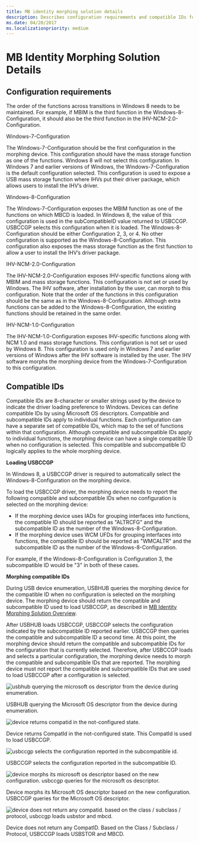 ```yaml
---
title: MB identity morphing solution details
description: Describes configuration requirements and compatible IDs for MB identity morphing devices
ms.date: 04/20/2017
ms.localizationpriority: medium
---
```


# MB Identity Morphing Solution Details


## Configuration requirements


The order of the functions across transitions in Windows 8 needs to be maintained. For example, if MBIM is the third function in the Windows-8-Configuration, it should also be the third function in the IHV-NCM-2.0-Configuration.

Windows-7-Configuration

The Windows-7-Configuration should be the first configuration in the morphing device. This configuration should have the mass storage function as one of the functions. Windows 8 will not select this configuration. In Windows 7 and earlier versions of Windows, the Windows-7-Configuration is the default configuration selected. This configuration is used to expose a USB mass storage function where IHVs put their driver package, which allows users to install the IHV’s driver.

Windows-8-Configuration

The Windows-7-Configuration exposes the MBIM function as one of the functions on which MBCD is loaded. In Windows 8, the value of this configuration is used in the subCompatibleID value returned to USBCCGP. USBCCGP selects this configuration when it is loaded. The Windows-8-Configuration should be either Configuration 2, 3, or 4. No other configuration is supported as the Windows-8-Configuration. This configuration also exposes the mass storage function as the first function to allow a user to install the IHV’s driver package.

IHV-NCM-2.0-Configuration

The IHV-NCM-2.0-Configuration exposes IHV-specific functions along with MBIM and mass storage functions. This configuration is not set or used by Windows. The IHV software, after installation by the user, can morph to this configuration. Note that the order of the functions in this configuration should be the same as in the Windows-8-Configuration. Although extra functions can be added to the Windows-8-Configuration, the existing functions should be retained in the same order.

IHV-NCM-1.0-Configuration

The IHV-NCM-1.0-Configuration exposes IHV-specific functions along with NCM 1.0 and mass storage functions. This configuration is not set or used by Windows 8. This configuration is used only in Windows 7 and earlier versions of Windows after the IHV software is installed by the user. The IHV software morphs the morphing device from the Windows-7-Configuration to this configuration.

## Compatible IDs


Compatible IDs are 8-character or smaller strings used by the device to indicate the driver loading preference to Windows. Devices can define compatible IDs by using Microsoft OS descriptors. Compatible and subcompatible IDs apply to individual functions. Each configuration can have a separate set of compatible IDs, which map to the set of functions within that configuration. Although compatible and subcompatible IDs apply to individual functions, the morphing device can have a single compatible ID when no configuration is selected. This compatible and subcompatible ID logically applies to the whole morphing device.

**Loading USBCCGP**

In Windows 8, a USBCCGP driver is required to automatically select the Windows-8-Configuration on the morphing device.

To load the USBCCGP driver, the morphing device needs to report the following compatible and subcompatible IDs when no configuration is selected on the morphing device:

-   If the morphing device uses IADs for grouping interfaces into functions, the compatible ID should be reported as "ALTRCFG" and the subcompatible ID as the number of the Windows-8-Configuration.
-   If the morphing device uses WCM UFDs for grouping interfaces into functions, the compatible ID should be reported as "WMCALTR" and the subcompatible ID as the number of the Windows-8-Configuration.

For example, if the Windows-8-Configuration is Configuration 3, the subcompatible ID would be "3" in both of these cases.

**Morphing compatible IDs**

During USB device enumeration, USBHUB queries the morphing device for the compatible ID when no configuration is selected on the morphing device. The morphing device should return the compatible and subcompatible ID used to load USBCCGP, as described in [MB Identity Morphing Solution Overview](mb-identity-morphing-solution-overview.md).

After USBHUB loads USBCCGP, USBCCGP selects the configuration indicated by the subcompatible ID reported earlier. USBCCGP then queries the compatible and subcompatible ID a second time. At this point, the morphing device should return the compatible and subcompatible IDs for the configuration that is currently selected. Therefore, after USBCCGP loads and selects a particular configuration, the morphing device needs to morph the compatible and subcompatible IDs that are reported. The morphing device must not report the compatible and subcompatible IDs that are used to load USBCCGP after a configuration is selected.

![usbhub querying the microsoft os descriptor from the device during enumeration.](images/mbim13.png)

USBHUB querying the Microsoft OS descriptor from the device during enumeration.

![device returns compatid in the not-configured state.](images/mbim14.png)

Device returns CompatId in the not-configured state. This CompatId is used to load USBCCGP.

![usbccgp selects the configuration reported in the subcompatible id.](images/mbim15.png)

USBCCGP selects the configuration reported in the subcompatible ID.

![device morphs its microsoft os descriptor based on the new configuration. usbccgp queries for the microsoft os descriptor.](images/mbim16.png)

Device morphs its Microsoft OS descriptor based on the new configuration. USBCCGP queries for the Microsoft OS descriptor.

![device does not return any compatid. based on the class / subclass / protocol, usbccgp loads usbstor and mbcd.](images/mbim17.png)

Device does not return any CompatID. Based on the Class / Subclass / Protocol, USBCCGP loads USBSTOR and MBCD.

 

 






